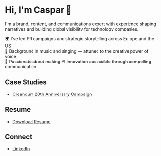# Hi, I'm Caspar 👋  

I'm a brand, content, and communications expert with experience shaping narratives and building global visibility for technology companies.  

🌍 I’ve led PR campaigns and strategic storytelling across Europe and the US  
🎤 Background in music and singing — attuned to the creative power of voice  
📢 Passionate about making AI innovation accessible through compelling communication  

## Case Studies
- [Creandum 20th Anniversary Campaign](case-studies/creandum-20th-anniversary.md)

## Resume
- [Download Resume](resume.pdf)

## Connect
- [LinkedIn](https://linkedin.com/in/casparbarrie)
